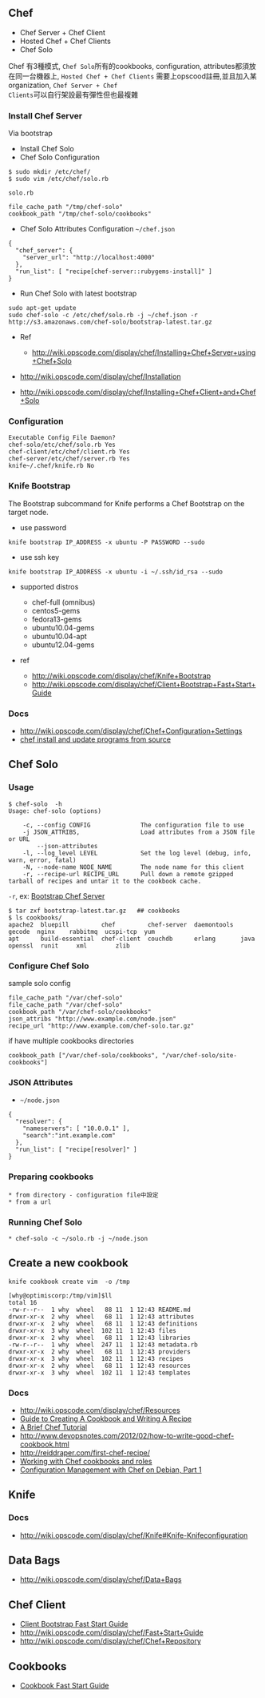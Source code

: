 ## Chef
* Chef Server + Chef Client
* Hosted Chef + Chef Clients
* Chef Solo

Chef 有3種模式, <code>Chef Solo</code>所有的cookbooks, configuration, attributes都須放在同一台機器上,
<code>Hosted Chef + Chef Clients</code> 需要上opscood註冊,並且加入某organization, <code>Chef Server + Chef Clients</code>可以自行架設最有彈性但也最複雜

### Install Chef Server
Via bootstrap

* Install Chef Solo
* Chef Solo Configuration

```
$ sudo mkdir /etc/chef/
$ sudo vim /etc/chef/solo.rb
```

<code>solo.rb</code>

```
file_cache_path "/tmp/chef-solo"
cookbook_path "/tmp/chef-solo/cookbooks"
```

* Chef Solo Attributes Configuration
<code>~/chef.json</code>

```
{
  "chef_server": {
    "server_url": "http://localhost:4000"
  },
  "run_list": [ "recipe[chef-server::rubygems-install]" ]
}
```

* Run Chef Solo with latest bootstrap

```
sudo apt-get update
sudo chef-solo -c /etc/chef/solo.rb -j ~/chef.json -r http://s3.amazonaws.com/chef-solo/bootstrap-latest.tar.gz

```

* Ref
    * http://wiki.opscode.com/display/chef/Installing+Chef+Server+using+Chef+Solo

* http://wiki.opscode.com/display/chef/Installation
* http://wiki.opscode.com/display/chef/Installing+Chef+Client+and+Chef+Solo


### Configuration

```
Executable Config File Daemon?
chef-solo/etc/chef/solo.rb Yes
chef-client/etc/chef/client.rb Yes
chef-server/etc/chef/server.rb Yes
knife~/.chef/knife.rb No
```
### Knife Bootstrap
The Bootstrap subcommand for Knife performs a Chef Bootstrap on the target node.

* use password

```
knife bootstrap IP_ADDRESS -x ubuntu -P PASSWORD --sudo
```

* use ssh key

```
knife bootstrap IP_ADDRESS -x ubuntu -i ~/.ssh/id_rsa --sudo
```

* supported distros
    * chef-full (omnibus)
    * centos5-gems
    * fedora13-gems
    * ubuntu10.04-gems
    * ubuntu10.04-apt
    * ubuntu12.04-gems

* ref
    * http://wiki.opscode.com/display/chef/Knife+Bootstrap
    * http://wiki.opscode.com/display/chef/Client+Bootstrap+Fast+Start+Guide



### Docs
* http://wiki.opscode.com/display/chef/Chef+Configuration+Settings
* [chef install and update programs from source](http://stackoverflow.com/questions/8530593/chef-install-and-update-programs-from-source)

## Chef Solo
### Usage

```
$ chef-solo  -h
Usage: chef-solo (options)

    -c, --config CONFIG              The configuration file to use
    -j JSON_ATTRIBS,                 Load attributes from a JSON file or URL
        --json-attributes
    -l, --log_level LEVEL            Set the log level (debug, info, warn, error, fatal)
    -N, --node-name NODE_NAME        The node name for this client
    -r, --recipe-url RECIPE_URL      Pull down a remote gzipped tarball of recipes and untar it to the cookbook cache.
```    
<code>-r</code>, ex: [Bootstrap Chef Server](http://s3.amazonaws.com/chef-solo/bootstrap-latest.tar.gz)

```
$ tar zxf bootstrap-latest.tar.gz   ## cookbooks
$ ls cookbooks/
apache2  bluepill         chef         chef-server  daemontools  gecode  nginx    rabbitmq  ucspi-tcp  yum
apt      build-essential  chef-client  couchdb      erlang       java    openssl  runit     xml        zlib
```

### Configure Chef Solo
sample solo config

```
file_cache_path "/var/chef-solo"
file_cache_path "/var/chef-solo"
cookbook_path "/var/chef-solo/cookbooks"
json_attribs "http://www.example.com/node.json"
recipe_url "http://www.example.com/chef-solo.tar.gz"
```

if have multiple cookbooks directories

```
cookbook_path ["/var/chef-solo/cookbooks", "/var/chef-solo/site-cookbooks"]
```

### JSON Attributes
* <code>~/node.json</code>

```
{
  "resolver": {
    "nameservers": [ "10.0.0.1" ],
    "search":"int.example.com"
  },
  "run_list": [ "recipe[resolver]" ]
}
```

### Preparing cookbooks
    * from directory - configuration file中設定
    * from a url

### Running Chef Solo
    * chef-solo -c ~/solo.rb -j ~/node.json 




## Create a new cookbook

```
knife cookbook create vim  -o /tmp
```

```
[why@optimiscorp:/tmp/vim]$ll
total 16
-rw-r--r--  1 why  wheel   88 11  1 12:43 README.md
drwxr-xr-x  2 why  wheel   68 11  1 12:43 attributes
drwxr-xr-x  2 why  wheel   68 11  1 12:43 definitions
drwxr-xr-x  3 why  wheel  102 11  1 12:43 files
drwxr-xr-x  2 why  wheel   68 11  1 12:43 libraries
-rw-r--r--  1 why  wheel  247 11  1 12:43 metadata.rb
drwxr-xr-x  2 why  wheel   68 11  1 12:43 providers
drwxr-xr-x  3 why  wheel  102 11  1 12:43 recipes
drwxr-xr-x  2 why  wheel   68 11  1 12:43 resources
drwxr-xr-x  3 why  wheel  102 11  1 12:43 templates
```

### Docs
* http://wiki.opscode.com/display/chef/Resources
* [Guide to Creating A Cookbook and Writing A Recipe](http://wiki.opscode.com/display/chef/Guide+to+Creating+A+Cookbook+and+Writing+A+Recipe)
* [A Brief Chef Tutorial](http://blog.afistfulofservers.net/post/2011/03/16/a-brief-chef-tutorial-from-concentrate/)
* http://www.devopsnotes.com/2012/02/how-to-write-good-chef-cookbook.html
* http://reiddraper.com/first-chef-recipe/
* [Working with Chef cookbooks and roles](http://agiletesting.blogspot.tw/2010/07/working-with-chef-cookbooks-and-roles.html)
* [Configuration Management with Chef on Debian, Part 1](http://warwickp.com/2009/12/configuration-management-with-chef-on-debian-part-1/)

## Knife
### Docs
* http://wiki.opscode.com/display/chef/Knife#Knife-Knifeconfiguration


## Data Bags
* http://wiki.opscode.com/display/chef/Data+Bags

## Chef Client
* [Client Bootstrap Fast Start Guide](http://wiki.opscode.com/display/chef/Client+Bootstrap+Fast+Start+Guide)
* http://wiki.opscode.com/display/chef/Fast+Start+Guide
* http://wiki.opscode.com/display/chef/Chef+Repository

## Cookbooks
* [Cookbook Fast Start Guide](http://wiki.opscode.com/display/chef/Cookbook+Fast+Start+Guide)
